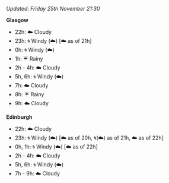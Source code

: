 *Updated: Friday 25th November 21:30*

**Glasgow**

* 22h: :cloud: Cloudy
* 23h: :cyclone: Windy (:cloud:) [:cloud: as of 21h]
* 0h: :cyclone: Windy (:cloud:)
* 1h: :umbrella: Rainy
* 2h - 4h: :cloud: Cloudy
* 5h, 6h: :cyclone: Windy (:cloud:)
* 7h: :cloud: Cloudy
* 8h: :umbrella: Rainy
* 9h: :cloud: Cloudy

**Edinburgh**

* 22h: :cloud: Cloudy
* 23h: :cyclone: Windy (:cloud:) [:cloud: as of 20h, :cyclone:(:cloud:) as of 21h, :cloud: as of 22h]
* 0h, 1h: :cyclone: Windy (:cloud:) [:cloud: as of 22h]
* 2h - 4h: :cloud: Cloudy
* 5h, 6h: :cyclone: Windy (:cloud:)
* 7h - 9h: :cloud: Cloudy
